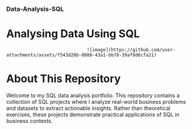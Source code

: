 ### Data-Analysis-SQL
# Analysing Data Using SQL 
                                  ![image](https://github.com/user-attachments/assets/f543d28b-8088-43a1-bb78-39af8d6cfa21)

# About This Repository
Welcome to my SQL data analysis portfolio. This repository contains a collection of SQL projects where I analyze real-world business problems and datasets to extract actionable insights. Rather than theoretical exercises, these projects demonstrate practical applications of SQL in business contexts.

